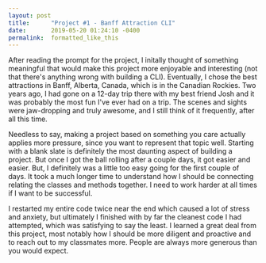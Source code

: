 ```yaml
---
layout: post
title:      "Project #1 - Banff Attraction CLI"
date:       2019-05-20 01:24:10 -0400
permalink:  formatted_like_this
---
```





After reading the prompt for the project, I initally thought of something meaningful that would make this project more enjoyable and interesting (not that there's anything wrong with building a CLI). Eventually, I chose the best attractions in Banff, Alberta, Canada, which is in the Canadian Rockies. Two years ago, I had gone on a 12-day trip there with my best friend Josh and it was probably the most fun I've ever had on a trip. The scenes and sights were jaw-dropping and truly awesome, and I still think of it frequently, after all this time. 

Needless to say, making a project based on something you care actually applies more pressure, since you want to represent that topic well. Starting with a blank slate is definitely the most daunting aspect of building a project. But once I got the ball rolling after a couple days, it got easier and easier. But, I definitely was a little too easy going for the first couple of days. It took a much longer time to understand how I should be connecting relating the classes and methods together. I need to work harder at all times if I want to be successful. 

I restarted my entire code twice near the end which caused a lot of stress and anxiety, but ultimately I finished with by far the cleanest code I had attempted, which was satisfying to say the least. I learned a great deal from this project, most notably how I should be more diligent and proactive and to reach out to my classmates more. People are always more generous than you would expect. 
